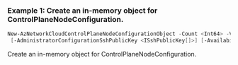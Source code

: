 ### Example 1: Create an in-memory object for ControlPlaneNodeConfiguration.

```powershell
New-AzNetworkCloudControlPlaneNodeConfigurationObject -Count <Int64> -VMSkuName <String> [-AdministratorConfigurationAdminUsername <String>]
 [-AdministratorConfigurationSshPublicKey <ISshPublicKey[]>] [-AvailabilityZone <String[]>]
 ```

Create an in-memory object for ControlPlaneNodeConfiguration.
